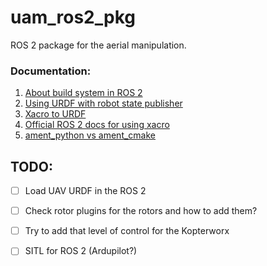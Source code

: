 # uam_ros2_pkg 


ROS 2 package for the aerial manipulation.  

### Documentation: 

1. [About build system in ROS 2](https://docs.ros.org/en/foxy/Concepts/About-Build-System.html)
2. [Using URDF with robot state publisher](https://docs.ros.org/en/foxy/Tutorials/Intermediate/URDF/Using-URDF-with-Robot-State-Publisher.html)
3. [Xacro to URDF](https://gist.github.com/clalancette/5d15df1f54a1e01946659dbfa6c46c30)
4. [Official ROS 2 docs for using xacro](https://docs.ros.org/en/foxy/Tutorials/Intermediate/URDF/Using-Xacro-to-Clean-Up-a-URDF-File.html) 
5. [ament_python vs ament_cmake](https://answers.ros.org/question/342118/ament_cmake-vs-ament_python/)
## TODO: 

- [ ] Load UAV URDF in the ROS 2 
- [ ] Check rotor plugins for the rotors and how to add them? 
- [ ] Try to add that level of control for the Kopterworx 
- [ ] SITL for ROS 2 (Ardupilot?)

